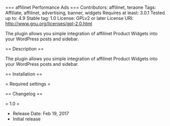 === affilinet Performance Ads ===
Contributors: affilinet, teraone
Tags: Affiliate, affilinet, advertising, banner, widgets
Requires at least: 3.0.1
Tested up to: 4.9
Stable tag: 1.0
License: GPLv2 or later
License URI: http://www.gnu.org/licenses/gpl-2.0.html

The plugin allows you simple integration of affilinet Product Widgets into your WordPress posts and sidebar.

== Description ==

The plugin allows you simple integration of affilinet Product Widgets into your WordPress posts and sidebar.


== Installation ==


= Required settings =


== Changelog ==


= 1.0 =
* Release Date: Feb 19, 2017
* Initial release
